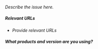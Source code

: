 _Describe the issue here._

##### Relevant URLs
- _Provide relevant URLs_

##### What products and version are you using?

<!--
For InfluxDB 2.0 documentation issues (typos, missing/inaccurate information,
etc.), create an issue in this repository. For project issues (bugs, unexpected
behavior, etc.), create an issue in the appropriate project repository.
For example, report:

- InfluxDB issues at https://github.com/influxdata/influxdb
- Telegraf issues at https://github.com/influxdata/telegraf
- Flux issues at https://github.com/influxdata/flux
-->
